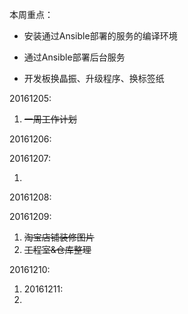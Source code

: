 本周重点：

* 安装通过Ansible部署的服务的编译环境

* 通过Ansible部署后台服务

* 开发板换晶振、升级程序、换标签纸


20161205:

1. ~~一周工作计划~~

20161206:

20161207:

1. 

20161208:

20161209:

1. ~~淘宝店铺装修图片~~
2. ~~工程室&仓库整理~~

20161210:

1. 20161211:
2. 




